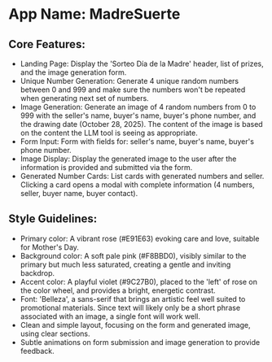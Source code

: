 # **App Name**: MadreSuerte

## Core Features:

- Landing Page: Display the 'Sorteo Día de la Madre' header, list of prizes, and the image generation form.
- Unique Number Generation: Generate 4 unique random numbers between 0 and 999 and make sure the numbers won't be repeated when generating next set of numbers.
- Image Generation: Generate an image of 4 random numbers from 0 to 999 with the seller's name, buyer's name, buyer's phone number, and the drawing date (October 28, 2025). The content of the image is based on the content the LLM tool is seeing as appropriate.
- Form Input: Form with fields for: seller's name, buyer's name, buyer's phone number.
- Image Display: Display the generated image to the user after the information is provided and submitted via the form.
- Generated Number Cards: List cards with generated numbers and seller. Clicking a card opens a modal with complete information (4 numbers, seller, buyer name, buyer contact).

## Style Guidelines:

- Primary color: A vibrant rose (#E91E63) evoking care and love, suitable for Mother's Day.
- Background color: A soft pale pink (#F8BBD0), visibly similar to the primary but much less saturated, creating a gentle and inviting backdrop.
- Accent color: A playful violet (#9C27B0), placed to the 'left' of rose on the color wheel, and provides a bright, energetic contrast.
- Font: 'Belleza', a sans-serif that brings an artistic feel well suited to promotional materials. Since text will likely only be a short phrase associated with an image, a single font will work well.
- Clean and simple layout, focusing on the form and generated image, using clear sections.
- Subtle animations on form submission and image generation to provide feedback.